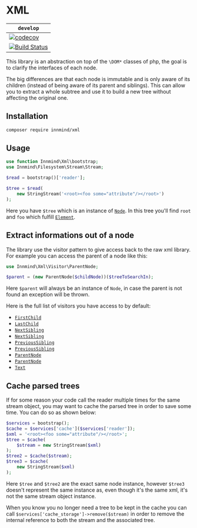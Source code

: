 # XML

| `develop` |
|-----------|
| [![codecov](https://codecov.io/gh/Innmind/XML/branch/develop/graph/badge.svg)](https://codecov.io/gh/Innmind/XML) |
| [![Build Status](https://github.com/Innmind/XML/workflows/CI/badge.svg)](https://github.com/Innmind/XML/actions?query=workflow%3ACI) |

This library is an abstraction on top of the `\DOM*` classes of php, the goal is to clarify the interfaces of each node.

The big differences are that each node is immutable and is only aware of its children (instead of being aware of its parent and siblings). This can allow you to extract a whole subtree and use it to build a new tree without affecting the original one.

## Installation

```sh
composer require innmind/xml
```

## Usage

```php
use function Innmind\Xml\bootstrap;
use Innmind\Filesystem\Stream\Stream;

$read = bootstrap()['reader'];

$tree = $read(
    new StringStream('<root><foo some="attribute"/></root>')
);
```

Here you have `$tree` which is an instance of [`Node`](src/Node.php). In this tree you'll find `root` and `foo` which fulfill [`Element`](src/Element.php).

## Extract informations out of a node

The library use the visitor pattern to give access back to the raw xml library. For example you can access the parent of a node like this:

```php
use Innmind\Xml\Visitor\ParentNode;

$parent = (new ParentNode($childNode))($treeToSearchIn);
```

Here `$parent` will always be an instance of `Node`, in case the parent is not found an exception will be thrown.

Here is the full list of visitors you have access to by default:

* [`FirstChild`](src/Visitor/FirstChild.php)
* [`LastChild`](src/Visitor/LastChild.php)
* [`NextSibling`](src/Visitor/NextSibling.php)
* [`NextSibling`](src/Visitor/NextSibling.php)
* [`PreviousSibling`](src/Visitor/PreviousSibling.php)
* [`PreviousSibling`](src/Visitor/PreviousSibling.php)
* [`ParentNode`](src/Visitor/ParentNode.php)
* [`ParentNode`](src/Visitor/ParentNode.php)
* [`Text`](src/Visitor/Text.php)

## Cache parsed trees

If for some reason your code call the reader multiple times for the same stream object, you may want to cache the parsed tree in order to save some time. You can do so as shown below:

```php
$services = bootstrap();
$cache = $services['cache']($services['reader']);
$xml = '<root><foo some="attribute"/></root>';
$tree = $cache(
    $stream = new StringStream($xml)
);
$tree2 = $cache($stream);
$tree3 = $cache(
    new StringStream($xml)
);
```

Here `$tree` and `$tree2` are the exact same node instance, however `$tree3` doesn't represent the same instance as, even though it's the same xml, it's not the same stream object instance.

When you know you no longer need a tree to be kept in the cache you can call `$services['cache_storage']->remove($stream)` in order to remove the internal reference to both the stream and the associated tree.
